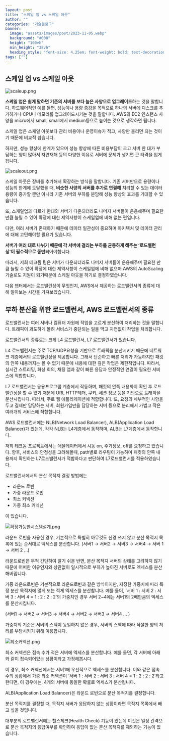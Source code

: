 ```yaml
---
layout: post  
title: "스케일 업 vs 스케일 아웃"
author: ""
categories: "기술블로그"
banner:
  image: "assets/images/post/2023-11-05.webp"
  background: "#000"
  height: "100vh"
  min_height: "38vh"
  heading_style: "font-size: 4.25em; font-weight: bold; text-decoration: underline"
tags: [""]
---
```


## 스케일 업 vs 스케일 아웃

![scaleup.png](확장가능한시스템설계-image/scaleup.png)

**스케일 업은 쉽게 말하면 기존의 서버를 보다 높은 사양으로 업그레이드**하는 것을 말합니다. 하드웨어적인 예를 들면, 성능이나 용량 증강을 목적으로 하나의 서버에 디스크를 추가하거나 CPU나 메모리를 업그레이드시키는 것을 말합니다. AWS의 EC2 인스턴스 사양을 micro에서 small, small에서 medium등으로 높이는 것으로 생각하면 됩니다.

스케일 업은 스케일 아웃보다 관리 비용이나 운영이슈가 적고, 사양만 올리면 되는 것이기 때문에 비교적 쉽습니다.

하지만, 성능 향상에 한계가 있으며 성능 향상에 따른 비용부담이 크고 서버 한 대가 부담하는 양이 많아서 자연재해 등의 다양한 이유로 서버에 문제가 생기면 큰 타격을 입게 됩니다.

![scaleout.png](확장가능한시스템설계-image/scaleout.png)

스케일 아웃은 장비를 추가해서 확장하는 방식을 말합니다. 기존 서버만으로 용량이나 성능의 한계에 도달했을 때, **비슷한 사양의 서버를 추가로 연결해** 처리할 수 있는 데이터 용량이 증가할 뿐만 아니라 기존 서버의 부하를 분담해 성능 향상의 효과를 기대할 수 있습니다.

또, 스케일업과 다르게 한대의 서버가 다운되더라도 나머지 서버들이 운용해주며 필요한 만큼 늘릴 수 있어 확장에 대한 제약사항이 스케일업에 비해 없는 편입니다.

다만, 여러 서버가 존재하기 때문에 데이터 일관성이 중요하며 아키텍처 및 데이터 관리에 대해 고민해야할 필요가 있습니다.

**서버가 여러 대로 나뉘기 때문에 각 서버에 걸리는 부하를 균등하게 해주는 ‘로드밸런싱’이 필수적으로 동반**되어야합니다.

따라서, 저희 테크돔 팀은 서버가 다운되더라도 나머지 서버들이 운용해주며 필요한 만큼 늘릴 수 있어 확장에 대한 제약사항이 스케일업에 비해 없으며 AWS의 AutoScaling 기술로도 지원이 되기때문에 스케일 아웃을 하기로 결정하였습니다.

다음 챕터에서는 로드밸런싱이 무엇인지, AWS에서 제공하는 로드밸런서의 종류에 대해 알아보는 시간을 가져보겠습니다.

## 부하 분산을 위한 로드밸런서, AWS 로드밸런서의 종류

로드밸런서는 여러 서버나 컴퓨터 자원에 작업을 고르게 분산하여 처리하는 것을 말합니다. 트래픽이 과도하게 몰려 서비스가 중단되는 일을 막고 지연없이 작업을 처리합니다.

로드밸런서의 종류로는 크게 L4 로드밸런서, L7 로드밸런서가 있습니다.

L4 로드밸런서는 주로 TCP/UDP요청을 기반으로 트래픽을 분산시키기 때문에 네트워크 계층에서의 로드밸런싱을 제공합니다. 그래서 단순하고 빠른 처리가 가능하지만 패킷의 안쪽 내용까지는 볼 수 없기 때문에 내용에 대한 깊은 작업은 제한적입니다. 따라서, 실시간 스트리밍, 화상 회의, 채팅 앱과 같이 빠른 응답과 안정적인 연결이 필요한 서비스에 적합합니다.

L7 로드밸런서는 응용프로그램 계층에서 작동하며, 패킷의 안쪽 내용까지 확인 후 로드밸런싱을 할 수 있기 때문에 URI, HTTP헤더, 쿠키, 세션 정보 등을 기반으로 트래픽을 분산시킵니다. 따라서, 주로 웹 에플리케이션에 적합합니다. 또, 요청의 세부적인 사항을 두고 결제만 담당하는 서버, 회원가입만을 담당하는 서버 등으로 분리해서 가볍고 작은 여러개의 서비스에 적합합니다.

AWS 로드밸런서에는 NLB(Network Load Balancer), ALB(Application Load Balancer)가 있는데, 각각 NLB는 L4계층에서 동작하며, ALB는 L7계층에서 동작합니다.

저희 테크돔 프로젝트에서는 애뮬레이터에서 시동 on, 주기정보, off를 요청하고 있습니다. 향후, 서비스의 안정성을 고려해볼때, path별로 라우팅이 가능하며 패킷의 안쪽 내용까지 확인하는 L7로드밸런서가 적합하다고 판단하여 L7로드밸런서를 적용하였습니다.

로드밸런서에서의 분산 목적지 결정 방법에는

- 라운드 로빈
- 가중 라운드 로빈
- 최소 커넥션
- 가중 최소 커넥션

이 있습니다.

![확장가능한시스템설계.png](확장가능한시스템설계-image/RR.png)

라운드 로빈을 사용한 경우, 기본적으로 특별히 아무것도 신경 쓰지 않고 분산 목적지 목록에 있는 순서대로 엑세스를 분산합니다. (서버1 → 서버2 → 서버3 → 서버4 → 서버 1 → 서버 2 …)

라운드로빈은 무척 간단하여 알기 쉬운 반면, 분산 목적지 서버의 상태를 고려하지 않기 때문에 어떠한 이유인지와 상관없이 일시적으로 부하가 높아진 서버로도 엑세스를 분산해버립니다.

가중 라운드로빈은 기본적으로 라운드로빈과 같은 방식이지만, 지정한 가중치에 따라 특정 분산 목적지에 많게 또는 적게 엑세스를 분산합니다. 예를 들어, ‘서버 1 : 서버 2 : 서버 3 : 서버 4 = 1 : 2 : 2 : 2’의 가중치인 경우 서버 2~4에는 서버1의 2배만큼의 엑세스를 분산시킵니다.

(서버1 → 서버2 → 서버3 → 서버4 → 서버2 → 서버3 → 서버4 … )

가중치의 기준은 서버의 스펙이 동일하지 않은 경우, 서버의 스펙에 따라 적절한 양의 처리를 부담시키기 위해 이용합니다.

![최소커넥션.png](확장가능한시스템설계-image/min-connection.png)

최소 커넥션은 접속 수가 적은 서버에 엑세스를 분산합니다. 예를 들면, 각 서버에 아래와 같이 접속되어있는 상황이라고 가정해봅시다.

이 경우, 최소 커넥션에서는 서버1에 우선적으로 엑세스를 분산합니다. 이와 같은 접속 수의 상황에서 가중 최소 커넥션이 ‘서버 1 : 서버 2 : 서버 3 : 서버 4 = 1 : 2 : 2 : 2’라고 한다면, 이 경우에는, 4개의 서버에 동일한 확률로 엑세스가 분산됩니다.

ALB(Application Load Balancer)은 라운드 로빈으로 분산 목적지를 결정합니다.

분산 목적지를 결정할 때, 목적지 서버가 응답하지 않는 상황이라면 목적지 목록에서 빼고 싶을 것입니다.

대부분의 로드밸런서에는 헬스체크(Health Check) 기능이 있는데 이것은 일정 간격으로 분산 목적지의 응답여부를 확인하여 응답이 없는 분산 목적지를 제외하는 기능이 있습니다.
